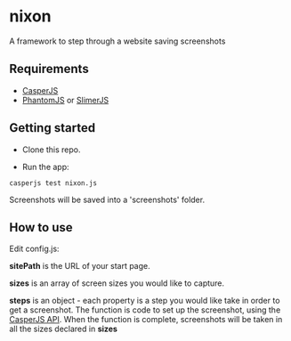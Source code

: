 # nixon

A framework to step through a website saving screenshots

## Requirements

* [CasperJS](http://casperjs.org)
* [PhantomJS](http://phantomjs.org) or [SlimerJS](http://slimerjs.org)

## Getting started

* Clone this repo.

* Run the app:


```
casperjs test nixon.js
```

Screenshots will be saved into a 'screenshots' folder.

## How to use

Edit config.js:

**sitePath** is the URL of your start page.

**sizes** is an array of screen sizes you would like to capture.

**steps** is an object - each property is a step you would like take in order to get a screenshot. The function is code to set up the screenshot, using the [CasperJS API](http://docs.casperjs.org/en/latest/). When the function is complete, screenshots will be taken in all the sizes declared in **sizes**


